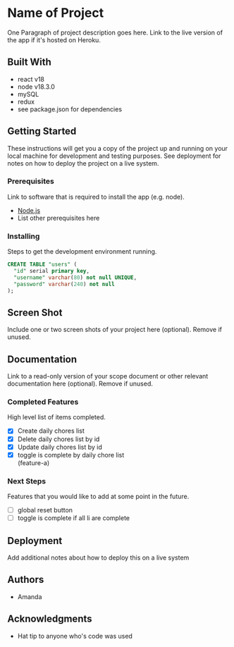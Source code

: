 # Name of Project

One Paragraph of project description goes here. Link to the live version of the app if it's hosted on Heroku.

## Built With

* react v18
* node v18.3.0
* mySQL
* redux
* see package.json for dependencies

## Getting Started

These instructions will get you a copy of the project up and running on your local machine for development and testing purposes. See deployment for notes on how to deploy the project on a live system.

### Prerequisites

Link to software that is required to install the app (e.g. node).

- [Node.js](https://nodejs.org/en/)
- List other prerequisites here


### Installing

Steps to get the development environment running.

```sql
CREATE TABLE "users" (
  "id" serial primary key,
  "username" varchar(80) not null UNIQUE,
  "password" varchar(240) not null
);
```

## Screen Shot

Include one or two screen shots of your project here (optional). Remove if unused.

## Documentation

Link to a read-only version of your scope document or other relevant documentation here (optional). Remove if unused.

### Completed Features

High level list of items completed.

- [x] Create daily chores list
- [x] Delete daily chores list by id
- [x] Update daily chores list by id
- [x] toggle is complete by daily chore list  
      (feature-a)

### Next Steps

Features that you would like to add at some point in the future.

- [ ] global reset button
- [ ] toggle is complete if all li are complete

## Deployment

Add additional notes about how to deploy this on a live system

## Authors

* Amanda


## Acknowledgments

* Hat tip to anyone who's code was used